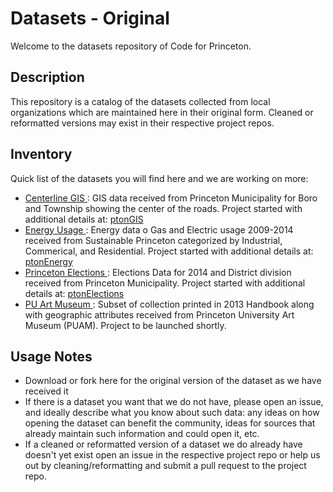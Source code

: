 # Datasets - Original

Welcome to the datasets repository of Code for Princeton. 

## Description
This repository is a catalog of the datasets collected from local organizations which are maintained here in their original form. Cleaned or reformatted versions may exist in their respective project repos. 

## Inventory
Quick list of the datasets you will find here and we are working on more:

- <a href="https://github.com/codeforprinceton/datasets_original/tree/master/Centerline_GIS"> Centerline GIS </a> : GIS data received from Princeton Municipality for Boro and Township showing the center of the roads. Project started with additional details at: <a href="https://github.com/codeforprinceton/ptonGIS"> ptonGIS </a>
- <a href="https://github.com/codeforprinceton/datasets_original/tree/master/EnergyUsage"> Energy Usage </a> : Energy data o Gas and Electric usage 2009-2014 received from Sustainable Princeton categorized by Industrial, Commerical, and Residential. Project started with additional details at: <a href="https://github.com/codeforprinceton/ptonEnergy"> ptonEnergy </a>
- <a href="https://github.com/codeforprinceton/datasets_original/tree/master/Princeton_Elections"> Princeton Elections </a> : Elections Data for 2014 and District division received from Princeton Municipality. Project started with additional details at: <a href="https://github.com/codeforprinceton/ptonElections"> ptonElections </a>
- <a href="https://github.com/codeforprinceton/datasets_original/tree/master/PU_ArtMuseum"> PU Art Museum </a> : Subset of collection printed in 2013 Handbook along with geographic attributes received from Princeton University Art Museum (PUAM). Project to be launched shortly.


## Usage Notes
- Download or fork here for the original version of the dataset as we have received it
- If there is a dataset you want that we do not have, please open an issue, and ideally describe what you know about such data: any ideas on how opening the dataset can benefit the community, ideas for sources that already maintain such information and could open it, etc.
- If a cleaned or reformatted version of a dataset we do already have doesn't yet exist open an issue in the respective project repo or help us out by cleaning/reformatting and submit a pull request to the project repo.

